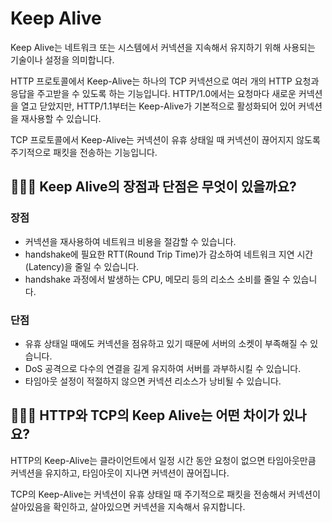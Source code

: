 # Keep Alive

Keep Alive는 네트워크 또는 시스템에서 커넥션을 지속해서 유지하기 위해 사용되는 기술이나 설정을 의미합니다.

HTTP 프로토콜에서 Keep-Alive는 하나의 TCP 커넥션으로 여러 개의 HTTP 요청과 응답을 주고받을 수 있도록 하는 기능입니다. HTTP/1.0에서는 요청마다 새로운 커넥션을 열고 닫았지만, HTTP/1.1부터는 Keep-Alive가 기본적으로 활성화되어 있어 커넥션을 재사용할 수 있습니다.

TCP 프로토콜에서 Keep-Alive는 커넥션이 유휴 상태일 때 커넥션이 끊어지지 않도록 주기적으로 패킷을 전송하는 기능입니다.

## 🤷🏻‍♂️ Keep Alive의 장점과 단점은 무엇이 있을까요?

### 장점

- 커넥션을 재사용하여 네트워크 비용을 절감할 수 있습니다.
- handshake에 필요한 RTT(Round Trip Time)가 감소하여 네트워크 지연 시간(Latency)을 줄일 수 있습니다.
- handshake 과정에서 발생하는 CPU, 메모리 등의 리소스 소비를 줄일 수 있습니다.

### 단점

- 유휴 상태일 때에도 커넥션을 점유하고 있기 때문에 서버의 소켓이 부족해질 수 있습니다.
- DoS 공격으로 다수의 연결을 길게 유지하여 서버를 과부하시킬 수 있습니다.
- 타임아웃 설정이 적절하지 않으면 커넥션 리소스가 낭비될 수 있습니다.

## 🤷🏻‍♂️ HTTP와 TCP의 Keep Alive는 어떤 차이가 있나요?

HTTP의 Keep-Alive는 클라이언트에서 일정 시간 동안 요청이 없으면 타임아웃만큼 커넥션을 유지하고, 타임아웃이 지나면 커넥션이 끊어집니다.

TCP의 Keep-Alive는 커넥션이 유휴 상태일 때 주기적으로 패킷을 전송해서 커넥션이 살아있음을 확인하고, 살아있으면 커넥션을 지속해서 유지합니다.